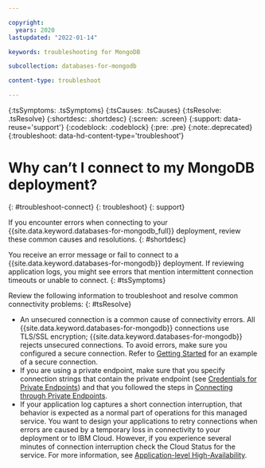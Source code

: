 ```yaml
---

copyright:
  years: 2020
lastupdated: "2022-01-14"

keywords: troubleshooting for MongoDB

subcollection: databases-for-mongodb

content-type: troubleshoot

---
```


{:tsSymptoms: .tsSymptoms}
{:tsCauses: .tsCauses}
{:tsResolve: .tsResolve}
{:shortdesc: .shortdesc}
{:screen: .screen}
{:support: data-reuse='support'}
{:codeblock: .codeblock}
{:pre: .pre}
{:note:.deprecated}
{:troubleshoot: data-hd-content-type='troubleshoot'}


# Why can’t I connect to my MongoDB deployment?
{: #troubleshoot-connect}
{: troubleshoot}
{: support}

If you encounter errors when connecting to your {{site.data.keyword.databases-for-mongodb_full}} deployment, review these common causes and resolutions.
{: #shortdesc}

You receive an error message or fail to connect to a {{site.data.keyword.databases-for-mongodb}} deployment.  If reviewing application logs, you might see errors that mention intermittent connection timeouts or unable to connect.
{: #tsSymptoms}

Review the following information to troubleshoot and resolve common connectivity problems:
{: #tsResolve}

* An unsecured connection is a common cause of connectivity errors.  All {{site.data.keyword.databases-for-mongodb}} connections use TLS/SSL encryption; {{site.data.keyword.databases-for-mongodb}} rejects unsecured connections.  To avoid errors, make sure you configured a secure connection.  Refer to [Getting Started](/docs/databases-for-mongodb?topic=databases-for-mongodb-getting-started) for an example of a secure connection.
* If you are using a private endpoint, make sure that you specify connection strings that contain the private endpoint (see [Credentials for Private Endpoints](/docs/databases-for-mongodb?topic=cloud-databases-service-endpoints#credentials-for-private-endpoints)) and that you followed the steps in [Connecting through Private Endpoints](/docs/databases-for-mongodb?topic=cloud-databases-service-endpoints#private-endpoint-connections).
* If your application log captures a short connection interruption, that behavior is expected as a normal part of operations for this managed service. You want to design your applications to retry connections when errors are caused by a temporary loss in connectivity to your deployment or to IBM Cloud. However, if you experience several minutes of connection interruption check the Cloud Status for the service. For more information, see [Application-level High-Availability](/docs/databases-for-mongodb?topic=databases-for-mongodb-high-availability#application-level-high-availability).

